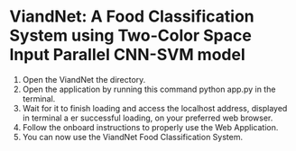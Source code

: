 # **ViandNet: A Food Classification System using Two-Color Space Input Parallel CNN-SVM model**

1.  Open the ViandNet the directory.
2.  Open the application by running this command
    python app.py in the terminal.
3.  Wait for it to finish loading and access the localhost address, displayed in terminal a er successful
    loading, on your preferred web browser.
4.  Follow the onboard instructions to properly use the Web Application.
5.  You can now use the ViandNet Food Classification System.
